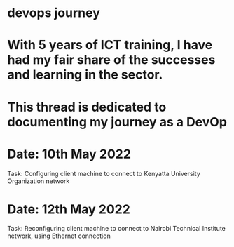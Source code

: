 # devops journey

# With 5 years of ICT training, I have had my fair share of the successes and learning in the sector.

# This thread is dedicated to documenting my journey as a DevOp

# Date: 10th May 2022
Task: Configuring client machine to connect to Kenyatta University Organization network

# Date: 12th May 2022
Task: Reconfiguring client machine to connect to Nairobi Technical Institute network, using Ethernet connection
